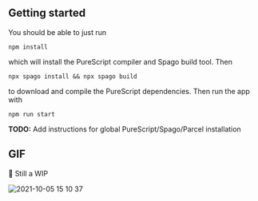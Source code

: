 ## Getting started

You should be able to just run

```shell
npm install
```

which will install the PureScript compiler and Spago build tool. Then

```shell
npx spago install && npx spago build
```

to download and compile the PureScript dependencies. Then run the app with

```shell
npm run start
```


**TODO:** Add instructions for global PureScript/Spago/Parcel installation

## GIF

🚧 Still a WIP

![2021-10-05 15 10 37](https://user-images.githubusercontent.com/26548438/136087735-3c4f43bb-a0db-4047-bc59-967bcdc40792.gif)
